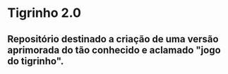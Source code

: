 # Tigrinho 2.0
## Repositório destinado a criação de uma versão aprimorada do tão conhecido e aclamado "jogo do tigrinho".
